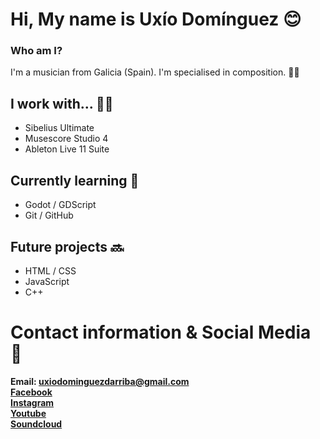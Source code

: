 # Hi, My name is Uxío Domínguez 😊
### Who am I?
I'm a musician from Galicia (Spain). I'm specialised in composition. ✍🏻

## I work with... 💪🏻
- Sibelius Ultimate
- Musescore Studio 4
- Ableton Live 11 Suite

## Currently learning 📖
- Godot / GDScript
- Git / GitHub

## Future projects 🔜
- HTML / CSS
- JavaScript
- C++

# Contact information & Social Media 📮
<b>Email:<b> uxiodominguezdarriba@gmail.com  
[Facebook](https://www.facebook.com/people/Ux%C3%ADo-Dom%C3%ADnguez-Darriba/100070322028223/)  
[Instagram](https://www.instagram.com/uxio.dominguez/)  
[Youtube](https://www.youtube.com/@v-X1o)  
[Soundcloud](https://soundcloud.com/v-x1o)  

<!--
**v-X1o/v-X1o** is a ✨ _special_ ✨ repository because its `README.md` (this file) appears on your GitHub profile.

Here are some ideas to get you started:

- 🔭 I’m currently working on ...
- 🌱 I’m currently learning ...
- 👯 I’m looking to collaborate on ...
- 🤔 I’m looking for help with ...
- 💬 Ask me about ...
- 📫 How to reach me: ...
- 😄 Pronouns: ...
- ⚡ Fun fact: ...
-->

